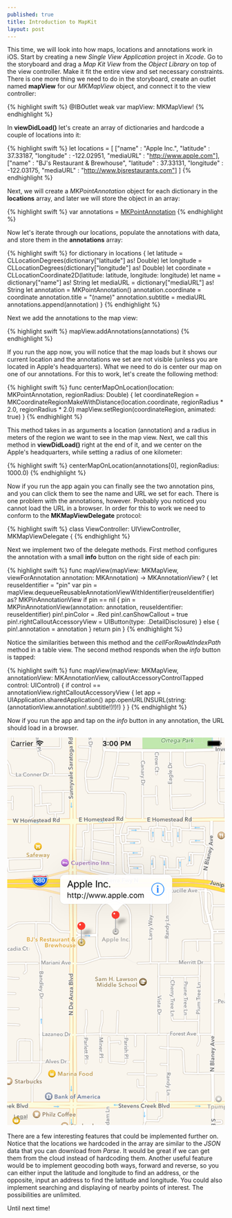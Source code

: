 ```yaml
---
published: true
title: Introduction to MapKit
layout: post
---
```

This time, we will look into how maps, locations and annotations work in iOS. Start by creating a new _Single View Application_ project in _Xcode_. Go to the storyboard and drag a _Map Kit View_ from the _Object Library_ on top of the view controller. Make it fit the entire view and set necessary constraints. There is one more thing we need to do in the storyboard, create an outlet named __mapView__ for our _MKMapView_ object, and connect it to the view controller:

{% highlight swift %}
@IBOutlet weak var mapView: MKMapView!
{% endhighlight %}

In __viewDidLoad()__ let's create an array of dictionaries and hardcode a couple of locations into it:

{% highlight swift %}
let locations = [
    ["name" : "Apple Inc.",
    "latitude" : 37.33187,
    "longitude" : -122.02951,
    "mediaURL" : "http://www.apple.com"],
    ["name" : "BJ's Restaurant & Brewhouse",
    "latitude" : 37.33131,
    "longitude" : -122.03175,
    "mediaURL" : "http://www.bjsrestaurants.com"]
]
{% endhighlight %}

Next, we will create a _MKPointAnnotation_ object for each dictionary in the __locations__ array, and later we will store the object in an array:

{% highlight swift %}
var annotations = [MKPointAnnotation]()
{% endhighlight %}

Now let's iterate through our locations, populate the annotations with data, and store them in the __annotations__ array:

{% highlight swift %}
for dictionary in locations {
    let latitude = CLLocationDegrees(dictionary["latitude"] as! Double)
    let longitude = CLLocationDegrees(dictionary["longitude"] as! Double)
    let coordinate = CLLocationCoordinate2D(latitude: latitude, longitude: longitude)
    let name = dictionary["name"] as! String
    let mediaURL = dictionary["mediaURL"] as! String
    let annotation = MKPointAnnotation()
    annotation.coordinate = coordinate
    annotation.title = "\(name)"
    annotation.subtitle = mediaURL
    annotations.append(annotation)
}
{% endhighlight %}

Next we add the annotations to the map view:

{% highlight swift %}
mapView.addAnnotations(annotations)
{% endhighlight %}

If you run the app now, you will notice that the map loads but it shows our current location and the annotations we set are not visible (unless you are located in Apple's headquarters). What we need to do is center our map on one of our annotations. For this to work, let's create the following method:

{% highlight swift %}
func centerMapOnLocation(location: MKPointAnnotation, regionRadius: Double) {
    let coordinateRegion = MKCoordinateRegionMakeWithDistance(location.coordinate,
        regionRadius * 2.0, regionRadius * 2.0)
    mapView.setRegion(coordinateRegion, animated: true)
}
{% endhighlight %}

This method takes in as arguments a location (annotation) and a radius in meters of the region we want to see in the map view. Next, we call this method in __viewDidLoad()__ right at the end of it, and we center on the Apple's headquarters, while setting a radius of one kilometer:

{% highlight swift %}
centerMapOnLocation(annotations[0], regionRadius: 1000.0)
{% endhighlight %}

Now if you run the app again you can finally see the two annotation pins, and you can click them to see the name and URL we set for each. There is one problem with the annotations, however. Probably you noticed you cannot load the URL in a browser. In order for this to work we need to conform to the __MKMapViewDelegate__ protocol:

{% highlight swift %}
class ViewController: UIViewController, MKMapViewDelegate {
{% endhighlight %}

Next we implement two of the delegate methods. First method configures the annotation with a small __info__ button on the right side of each pin:

{% highlight swift %}
func mapView(mapView: MKMapView, viewForAnnotation annotation: MKAnnotation) -> MKAnnotationView? {
    let reuseIdentifier = "pin"
    var pin = mapView.dequeueReusableAnnotationViewWithIdentifier(reuseIdentifier) as? MKPinAnnotationView
    if pin == nil {
        pin = MKPinAnnotationView(annotation: annotation, reuseIdentifier: reuseIdentifier) 
        pin!.pinColor = .Red
        pin!.canShowCallout = true
        pin!.rightCalloutAccessoryView = UIButton(type: .DetailDisclosure)
    } else {
        pin!.annotation = annotation
    }
    return pin
}
{% endhighlight %}

Notice the similarities between this method and the _cellForRowAtIndexPath_ method in a table view. The second method responds when the _info_ button is tapped:

{% highlight swift %}
func mapView(mapView: MKMapView, annotationView: MKAnnotationView, calloutAccessoryControlTapped control: UIControl) {
    if control == annotationView.rightCalloutAccessoryView {
        let app = UIApplication.sharedApplication()
        app.openURL(NSURL(string: (annotationView.annotation!.subtitle!)!)!)
    }
}
{% endhighlight %}

Now if you run the app and tap on the _info_ button in any annotation, the URL should load in a browser.

![alt text](https://github.com/mhorga/mhorga.github.io/raw/master/images/simulator3.png "MapKit")

There are a few interesting features that could be implemented further on. Notice that the locations we hardcoded in the array are similar to the _JSON_ data that you can download from _Parse_. It would be great if we can get them from the cloud instead of hardcoding them. Another useful feature would be to implement geocoding both ways, forward and reverse, so you can either input the latitude and longitude to find an address, or the opposite, input an address to find the latitude and longitude. You could also implement searching and displaying of nearby points of interest. The possibilities are unlimited.

Until next time!
